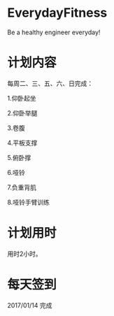 # EverydayFitness   

Be a healthy engineer everyday!   

# 计划内容

每周二、三、五、六、日完成：   

1.仰卧起坐    

2.仰卧举腿    

3.卷腹   

4.平板支撑   

5.俯卧撑   

6.哑铃   

7.负重背肌    

8.哑铃手臂训练

# 计划用时

用时2小时。 
# 每天签到   
2017/01/14 完成
